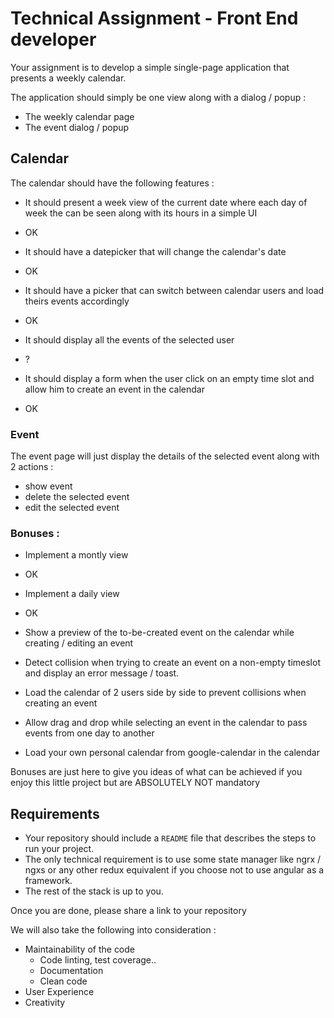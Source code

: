 # Technical Assignment - Front End developer

Your assignment is to develop a simple single-page application that presents a weekly calendar.

The application should simply be one view along with a dialog / popup :

- The weekly calendar page
- The event dialog / popup

## Calendar

The calendar should have the following features :

- It should present a week view of the current date where each day of week the can be seen along with its hours in a simple UI
- OK

- It should have a datepicker that will change the calendar's date
- OK

- It should have a picker that can switch between calendar users and load theirs events accordingly
- OK 

- It should display all the events of the selected user
- ? 

- It should display a form when the user click on an empty time slot and allow him to create an event in the calendar
- OK

### Event

The event page will just display the details of the selected event along with 2 actions :
- show event
- delete the selected event
- edit the selected event

### Bonuses :

- Implement a montly view 
- OK
- Implement a daily view
- OK

- Show a preview of the to-be-created event on the calendar while creating / editing an event
- Detect collision when trying to create an event on a non-empty timeslot and display an error message / toast.
- Load the calendar of 2 users side by side to prevent collisions when creating an event 
- Allow drag and drop while selecting an event in the calendar to pass events from one day to another
- Load your own personal calendar from google-calendar in the calendar

Bonuses are just here to give you ideas of what can be achieved if you enjoy this little project but are ABSOLUTELY NOT mandatory

## Requirements

- Your repository should include a `README` file that describes the steps to run your project.
- The only technical requirement is to use some state manager like ngrx / ngxs or any other redux equivalent if you choose not to use angular as a framework.
- The rest of the stack is up to you.

Once you are done, please share a link to your repository

We will also take the following into consideration :

- Maintainability of the code
  - Code linting, test coverage..
  - Documentation
  - Clean code
- User Experience
- Creativity
